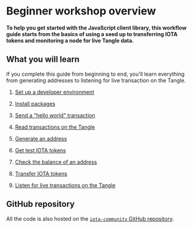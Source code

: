 # Beginner workshop overview

**To help you get started with the JavaScript client library, this workflow guide starts from the basics of using a seed up to transferring IOTA tokens and monitoring a node for live Tangle data.**

## What you will learn

If you complete this guide from beginning to end, you'll learn everything from generating addresses to listening for live transaction on the Tangle.

1. [Set up a developer environment](../workshop/set-up-a-developer-environment.md)

2. [Install packages](../workshop/install-packages.md)

3. [Send a "hello world" transaction](../workshop/send-your-first-bundle.md)

4. [Read transactions on the Tangle](../workshop/read-transactions.md)

5. [Generate an address](../workshop/generate-an-address.md)

6. [Get test IOTA tokens](root://getting-started/0.1/how-to-guides/get-test-tokens.md)

7. [Check the balance of an address](../workshop/check-balance.md)

8. [Transfer IOTA tokens](../workshop/transfer-iota-tokens.md)

9. [Listen for live transactions on the Tangle](../workshop/listen-for-transactions.md)

## GitHub repository

All the code is also hosted on the [`iota-community` GitHub repository](https://github.com/iota-community/javascript-iota-workshop).